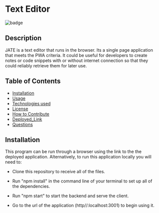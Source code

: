 # Text Editor

![badge](https://img.shields.io/badge/MIT-License-blue.svg)

## Description

JATE is a text editor that runs in the browser. Its a single page application that meets the PWA criteria. It could be useful for developers to create notes or code snippets with or without internet connection so that they could reliably retrieve them for later use.

## Table of Contents 

- [Installation](#installation)
- [Usage](#usage)
- [Technologies used](#technologies-used)
- [License](#license)
- [How to Contribute](#how-to-contribute)
- [Deployed_Link](#deployed-link)
- [Questions](#questions)

## Installation

This program can be run through a browser using the link to the the deployed application. Alternatively, to run this application locally you will need to:

- Clone this repository to receive all of the files. 

- Run "npm install" in the command line of your terminal to set up all of the dependencies.

- Run "npm start" to start the backend and serve the client.

- Go to the url of the application (http//:localhost:3001) to begin using it.
